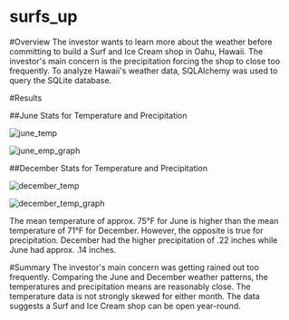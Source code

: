 # surfs_up

#Overview
The investor wants to learn more about the weather before committing to build a Surf and Ice Cream shop in Oahu, Hawaii. The investor's main concern is the precipitation forcing the shop to close too frequently. To analyze Hawaii's weather data, SQLAlchemy was used to query the SQLite database.

#Results

##June Stats for Temperature and Precipitation 

![june_temp](https://user-images.githubusercontent.com/105950742/182745419-6b22daef-8544-47bd-9b0c-3bf51a98acef.png)

![june_emp_graph](https://user-images.githubusercontent.com/105950742/182746769-4f07ded4-27f0-4115-99a1-ca0e8b751b1c.png)


##December Stats for Temperature and Precipitation 

![december_temp](https://user-images.githubusercontent.com/105950742/182745734-64423ec6-53ed-4905-a473-226f747f2993.png)

![december_temp_graph](https://user-images.githubusercontent.com/105950742/182746738-3133c4f3-61e3-4d21-b3c5-db4c415d042b.png)


The mean temperature of approx. 75°F for June is higher than the mean temperature of 71°F for December. However, the opposite is true for precipitation. December had the higher precipitation of .22 inches while June had approx. .14 inches.


#Summary
The investor's main concern was getting rained out too frequently. Comparing the June and December weather patterns, the temperatures and precipitation means are reasonably close. The temperature data is not strongly skewed for either month. The data suggests a Surf and Ice Cream shop can be open year-round.
